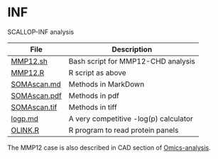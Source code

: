 # INF
SCALLOP-INF analysis

File    | Description
--------|----------------------------------------------------
[MMP12.sh](doc/MMP12.sh) | Bash script for MMP12-CHD analysis
[MMP12.R](doc/MMP12.R) | R script as above
[SOMAscan.md](doc/SOMAscan.md) | Methods in MarkDown
[SOMAscan.pdf](doc/SOMAscan.pdf) | Methods in pdf
[SOMAscan.tif](doc/SOMAscan.tif) | Methods in tiff
[logp.md](doc/logp.md) | A very competitive -log(p) calculator
[OLINK.R](doc/OLINK.R) | R program to read protein panels

The MMP12 case is also described in CAD section of [Omics-analysis](https://github.com/jinghuazhao/Omics-analysis).
